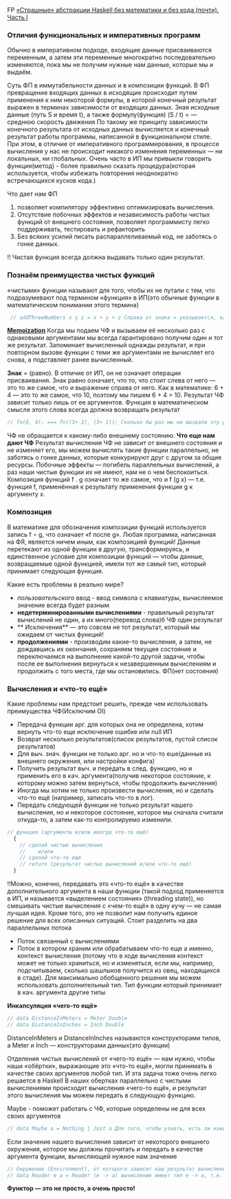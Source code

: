 FP
[«Страшные» абстракции Haskell без математики и без кода (почти). Часть I](https://habr.com/ru/post/272115/)
### Отличия функциональных и императивных программ
Обычно в императивном подходе, входящие данные присваиваются переменным, а затем эти переменные многократно последовательно 
изменяются, пока мы не получим нужные нам данные, которые мы и выдаём.

Суть ФП в иммутабельности данных и в композиции функций.
В ФП превращение входящих данных в исходящие происходит путем применения к ним некоторой формулы, в которой 
конечный результат выражен в терминах зависимости от входящих данных.
Зная исходные данные (путь S и время t), а также формулу(функция) (S / t) = — среднюю скорость движения
По такому же принципу зависимости конечного результата от исходных данных вычисляется и конечный результат работы программы, написанной в функциональном стиле. 
При этом, в отличие от императивного программирования, в процессе вычисления у нас не происходит никакого изменения переменных — ни локальных, ни глобальных.
Очень часто в ИП мы привыкли говорить функция(метод) - более правильно сказать процедура(которая используется, чтобы избежать повторения неоднократно встречающихся кусков кода.)

Что дает нам ФП
1. позволяет компилятору эффективно оптимизировать вычисления.
2. Отсутствие побочных эффектов и независимость работы чистых функций от внешнего состояния, позволяет программисту легко поддерживать, тестировать и рефакторить
3. Без всяких усилий писать распараллеливаемый код, не заботясь о гонке данных.

!! Чистая функция всегда должна выдавать только один результат.

### Познаём преимущества чистых функций
«чистыми» функции называют для того, чтобы их не путали с тем, что подразумевают под термином «функция» в ИП(это обычные функции в математическом понимании этого термина)
```javascript
 // addThreeNumbers x y z = x + y + z Справа от знака = указывается, каким образом вычисляется результат функции, в терминах ее аргументов.
```

**[Memoization](https://wiki.haskell.org/Memoization)**
Когда мы подаем ЧФ и вызываем её несколько раз с однаковыми аргументами  мы всегда гарантировано получим один и тот же результат.
Запоминает вычисленный однажды результат, и при повторном вызове функции с теми же аргументами не вычисляет его снова, а подставляет ранее вычисленный.

**Знак** = (равно). В отличие от ИП, он не означает операции присваивания. Знак равно означает, что то, что стоит слева от него — это то же самое, что и выражение справа от него.
Как в математике: 6 + 4 — это то же самое, что 10, поэтому мы пишем 6 + 4 = 10.
Результат ЧФ зависит только лишь от ее аргументов.
Функция в математическом смысле этого слова всегда должна возвращать результат
```javascript
// fn(6, 4); === fn((3+ 3), (3+ 1)); Сколько бы раз мы ни вызвали эту функцию с одними и теми же аргументами, она всегда вернет нам один и тот же результат, не зависит от внешнего состояния, fn но и не способна его изменять. 
```
ЧФ не обращается к какому-либо внешнему состоянию.
**Что еще нам дают ЧФ** 
Результат вычисления ЧФ не зависит от внешнего состояния и не изменяет его, мы можем вычислять такие функции параллельно,
не заботясь о гонке данных, которые конкурируют друг с другом за общие ресурсы. Побочные эффекты — погибель параллельных вычислений, 
а раз наши чистые функции их не имеют, нам не о чем беспокоиться.
Композиция функций f . g означает то же самое, что и f (g x) — т.е. функция f, применённая к результату применения функции g к аргументу x.
### Композиция
В математике для обозначения композиции функций используется запись f ∘ g, что означает «f после g».
Любая программа, написанная на ФЯ, является ничем иным, как композицией функций!
Данные перетекают из одной функции в другую, трансформируясь, и единственное условие для композиции функций — чтобы данные, 
возвращаемые одной функцией, имели тот же самый тип, который принимает следующая функция.

Какие есть проблемы в реально мире?
 - *пользовательского ввод* - ввод символа с клавиатуры,  вычисляемое значение всегда будет разным
 - **недетерминированными вычислениями** - правильный результат вычислений не один, а их много(перевод слова)б ЧФ один результат
 - ** Исключения** — это совсем не тот результат, который мы ожидаем от чистых функций!
 - **продолжениями** -  производим какие-то вычисления, а затем, не дождавшись их окончания, сохраняем текущее состояние и переключаемся на выполнение какой-то другой задачи, 
   чтобы после ее выполнения вернуться к незавершенным вычислениям и продолжить с того места, где мы остановились. ФП(нет состояния)
   
### Вычисления и «что-то ещё»
Какие проблемы нам предстоит решить, прежде чем использовать преимущества ЧФ(Исключим OI)
- Передача функции арг. для которых она не определена, хотим вернуть что-то еще исключение ошибке или null ИП
- Возврат несколько результатов(список результатов, пустой список результатов)
- Для выч. знач. функции не только арг. но и что-то еше(данные из внешнего окружения, или настройки конфига)
- Получить результат выч. и передать в след. функцию, но и применить его в кач. аргумента(получив некоторое состояние, к которому можно затем вернуться, чтобы продолжить вычисления)
- Иногда мы хотим не только произвести вычисления, но и сделать что-то ещё (например, записать что-то в лог).
- Передать следующей функции не только результат нашего вычисления, но и некоторое состояние, которое мы сначала считали откуда-то, а затем как-то контролируемо изменили.
```javascript
// функция (аргументы и/или иногда что-то ещё) 
  {
    // сделай чистые вычисления 
    //    и/или
    // сделай что-то ещё
    // return (результат чистых вычислений и/или что-то ещё) 
  }
```
!!Можно, конечно, передавать это «что-то ещё» в качестве дополнительного аргумента в наши функции (такой подход 
применяется в ИП, и называется «выделением состояния» (threading state)), но смешивать чистые вычисления с «чем-то ещё» в одну кучу — не самая лучшая идея. 
Кроме того, это не позволит нам получить единое решение для всех описанных ситуаций.
Стоит разделить на два параллельных потока
- Поток связанный с вычислениями
- Поток в котором храним или обрабатываем что-то еще а именно, контекст вычисления (потому что в ходе вычисления контекст может не только храниться, но и изменяться, если мы, например, подсчитываем, сколько шашлыков получится из овец, находящихся в стаде).
Для максимально обобщенного решения мы можем использовать дополнительный тип.
Тип функции который принимает в кач. аргумента другие типы  
  
**Инкапсуляция «чего-то ещё»**
```javascript
// data DistanceInMeters = Meter Double
// data DistanceInInches = Inch Double
``` 
DistanceInMeters и DistanceInInches называются конструкторами типов, а Meter и Inch — конструкторами данных(это функции)

Отделения чистых вычислений от «чего-то ещё» — нам нужно, чтобы наши «обёртки», выражающие это «что-то ещё», могли принимать в качестве своих аргументов любой тип. 
И эта задача тоже очень легко решается в Haskell
В наших обертках параллельно с чистыми вычислениями происходят вычисления «чего-то ещё», и результат этого вычисления мы можем передать в следующую функцию.


Maybe - поможет работать с ЧФ, которые определены не для всех своих аргументов
```javascript
// data Maybe a = Nothing | Just a Для того, чтобы узнать, есть ли какие-то данные внутри обёртки Maybe, нам нужно лишь проинспектировать обёртку.
```
Если значение нашего вычисления зависит от некоторого внешнего окружения, которое мы должны прочитать и передать в качестве аргумента функции, вычисляющей нужное нам значение
```javascript
// Окружение (Environment), от которого зависит наш результат вычислений, обозначается переменной типа e
// data Reader e a = Reader (e -> a) вычисление имеет тип e -> a, т.е. это функция из окружения в нужное нам значение.
```

**Функтор — это не просто, а очень просто!**
